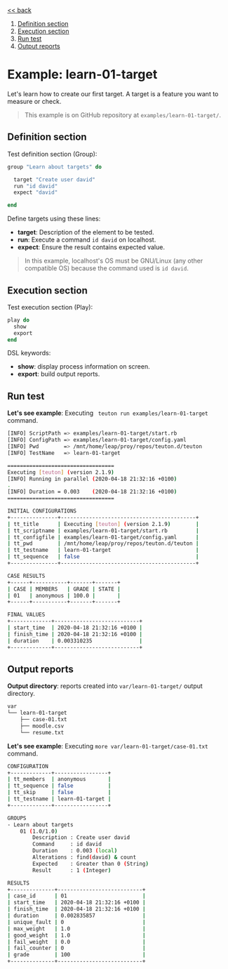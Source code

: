 [<< back](README.md)

1. [Definition section](#definition-section)
2. [Execution section](#execution-section)
3. [Run test](#run-test)
4. [Output reports](#output-reports)

# Example: learn-01-target

Let's learn how to create our first target.
A target is a feature you want to measure or check.

> This example is on GitHub repository at `examples/learn-01-target/`.

## Definition section

Test definition section (Group):
```ruby
group "Learn about targets" do

  target "Create user david"
  run "id david"
  expect "david"

end
```

Define targets using these lines:
* **target**: Description of the element to be tested.
* **run**: Execute a command `id david` on localhost.
* **expect**: Ensure the result contains expected value.

> In this example, localhost's OS must be GNU/Linux (any other compatible OS) because the command used is `id david`.

## Execution section

Test execution section (Play):

```ruby
play do
  show
  export
end
```

DSL keywords:
* **show**: display process information on screen.
* **export**: build output reports.

## Run test

**Let's see example**: Executing ` teuton run examples/learn-01-target` command.

```bash
[INFO] ScriptPath => examples/learn-01-target/start.rb
[INFO] ConfigPath => examples/learn-01-target/config.yaml
[INFO] Pwd        => /mnt/home/leap/proy/repos/teuton.d/teuton
[INFO] TestName   => learn-01-target

==================================
Executing [teuton] (version 2.1.9)
[INFO] Running in parallel (2020-04-18 21:32:16 +0100)
.
[INFO] Duration = 0.003    (2020-04-18 21:32:16 +0100)
==================================

INITIAL CONFIGURATIONS
+---------------+-------------------------------------------+
| tt_title      | Executing [teuton] (version 2.1.9)        |
| tt_scriptname | examples/learn-01-target/start.rb         |
| tt_configfile | examples/learn-01-target/config.yaml      |
| tt_pwd        | /mnt/home/leap/proy/repos/teuton.d/teuton |
| tt_testname   | learn-01-target                           |
| tt_sequence   | false                                     |
+---------------+-------------------------------------------+

CASE RESULTS
+------+-----------+-------+-------+
| CASE | MEMBERS   | GRADE | STATE |
| 01   | anonymous | 100.0 |       |
+------+-----------+-------+-------+

FINAL VALUES
+-------------+---------------------------+
| start_time  | 2020-04-18 21:32:16 +0100 |
| finish_time | 2020-04-18 21:32:16 +0100 |
| duration    | 0.003310235               |
+-------------+---------------------------+
```

## Output reports

**Output directory**: reports created into `var/learn-01-target/` output directory.

```bash
var
└── learn-01-target
    ├── case-01.txt
    ├── moodle.csv
    └── resume.txt
```

**Let's see example**: Executing `more var/learn-01-target/case-01.txt` command.

```bash
CONFIGURATION
+-------------+-----------------+
| tt_members  | anonymous       |
| tt_sequence | false           |
| tt_skip     | false           |
| tt_testname | learn-01-target |
+-------------+-----------------+

GROUPS
- Learn about targets
    01 (1.0/1.0)
        Description : Create user david
        Command     : id david
        Duration    : 0.003 (local)
        Alterations : find(david) & count
        Expected    : Greater than 0 (String)
        Result      : 1 (Integer)

RESULTS
+--------------+---------------------------+
| case_id      | 01                        |
| start_time   | 2020-04-18 21:32:16 +0100 |
| finish_time  | 2020-04-18 21:32:16 +0100 |
| duration     | 0.002835857               |
| unique_fault | 0                         |
| max_weight   | 1.0                       |
| good_weight  | 1.0                       |
| fail_weight  | 0.0                       |
| fail_counter | 0                         |
| grade        | 100                       |
+--------------+---------------------------+
```
